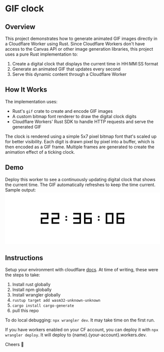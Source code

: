 # GIF clock

## Overview

This project demonstrates how to generate animated GIF images directly in a Cloudflare Worker using Rust. Since Cloudflare Workers don't have access to the Canvas API or other image generation libraries, this project uses a pure Rust implementation to:

1. Create a digital clock that displays the current time in HH:MM:SS format
2. Generate an animated GIF that updates every second
3. Serve this dynamic content through a Cloudflare Worker

## How It Works

The implementation uses:

- Rust's `gif` crate to create and encode GIF images
- A custom bitmap font renderer to draw the digital clock digits
- Cloudflare Workers' Rust SDK to handle HTTP requests and serve the generated GIF

The clock is rendered using a simple 5x7 pixel bitmap font that's scaled up for better visibility. Each digit is drawn pixel by pixel into a buffer, which is then encoded as a GIF frame. Multiple frames are generated to create the animation effect of a ticking clock.

## Demo

Deploy this worker to see a continuously updating digital clock that shows the current time. The GIF automatically refreshes to keep the time current. Sample output:
![Digital Clock GIF Demo](docs/demo.gif)

## Instructions

Setup your environment with cloudflare [docs](https://developers.cloudflare.com/workers/languages/rust/). At time of writing, these were the steps to take:

1. Install rust globally
1. Install npm globally
1. Install wrangler globally
1. `rustup target add wasm32-unknown-unknown`
1. `cargo install cargo-generate`
1. pull this repo

To do local debugging: `npx wrangler dev`. It may take time on the first run.

If you have workers enabled on your CF account, you can deploy it with `npx wrangler deploy`. It will deploy to {name}.{your-account}.workers.dev.

Cheers 🍻
